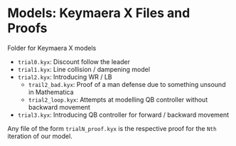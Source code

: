 # Models: Keymaera X Files and Proofs

Folder for Keymaera X models

- `trial0.kyx`: Discount follow the leader
- `trial1.kyx`: Line collision / dampening model
- `trial2.kyx`: Introducing WR / LB
  - `trail2_bad.kyx`: Proof of a man defense due to something unsound in Mathematica
  - `trial2_loop.kyx`: Attempts at modelling QB controller without backward movement
- `trial3.kyx`: Introducing QB controller for forward / backward movement

Any file of the form `trialN_proof.kyx` is the respective proof for the `Nth` iteration of our model.
